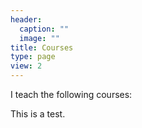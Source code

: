 ```yaml
---
header:
  caption: ""
  image: ""
title: Courses
type: page
view: 2
---
```


I teach the following courses:

This is a test.
